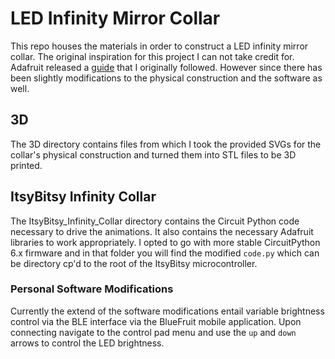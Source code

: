 # LED Infinity Mirror Collar

This repo houses the materials in order to construct a LED infinity mirror collar. The original inspiration for this project I can not take credit for. Adafruit released a [guide](https://learn.adafruit.com/infinity-mirror-collar) that I originally followed. However since there has been slightly modifications to the physical construction and the software as well. 

## 3D 

The 3D directory contains files from which I took the provided SVGs for the collar's physical construction and turned them into STL files to be 3D printed.

## ItsyBitsy Infinity Collar

The ItsyBitsy_Infinity_Collar directory contains the Circuit Python code necessary to drive the animations. It also contains the necessary Adafruit libraries to work appropriately. I opted to go with more stable CircuitPython 6.x firmware and in that folder you will find the modified `code.py` which can be directory cp'd to the root of the ItsyBitsy microcontroller. 

### Personal Software Modifications

Currently the extend of the software modifications entail variable brightness control via the BLE interface via the BlueFruit mobile application. Upon connecting navigate to the control pad menu and use the `up` and `down` arrows to control the LED brightness.